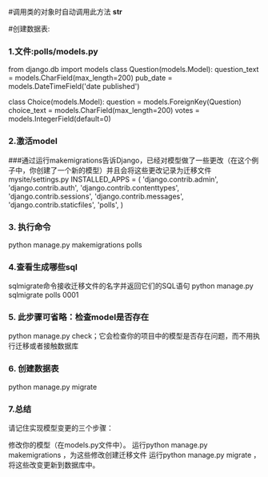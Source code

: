 #调用类的对象时自动调用此方法
__str__

#创建数据表:

### 1.文件:polls/models.py

from django.db import models
class Question(models.Model):
    question_text = models.CharField(max_length=200)
    pub_date = models.DateTimeField('date published')

class Choice(models.Model):
    question = models.ForeignKey(Question)
    choice_text = models.CharField(max_length=200)
    votes = models.IntegerField(default=0)


### 2.激活model
###通过运行makemigrations告诉Django，已经对模型做了一些更改（在这个例子中，你创建了一个新的模型）并且会将这些更改记录为迁移文件
mysite/settings.py
INSTALLED_APPS = (
    'django.contrib.admin',
    'django.contrib.auth',
    'django.contrib.contenttypes',
    'django.contrib.sessions',
    'django.contrib.messages',
    'django.contrib.staticfiles',
    'polls',
)

### 3. 执行命令
python manage.py makemigrations polls

### 4.查看生成哪些sql
sqlmigrate命令接收迁移文件的名字并返回它们的SQL语句
python manage.py sqlmigrate polls 0001

### 5. 此步骤可省略：检查model是否存在
python manage.py check；它会检查你的项目中的模型是否存在问题，而不用执行迁移或者接触数据库


### 6. 创建数据表
python manage.py migrate


### 7.总结
请记住实现模型变更的三个步骤：

修改你的模型（在models.py文件中）。
运行python manage.py makemigrations ，为这些修改创建迁移文件
运行python manage.py migrate ，将这些改变更新到数据库中。


